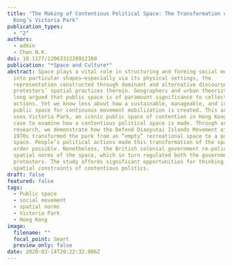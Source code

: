 ```yaml
---
title: "The Making of Contentious Political Space: The Transformation of Hong
  Kong’s Victoria Park"
publication_types:
  - "2"
authors:
  - admin
  - Chan.N.K.
doi: 10.1177/1206331220912160
publication: "*Space and Culture*"
abstract: Space plays a vital role in structuring and forming social movements
  into particular shapes—especially via its physical settings, the
  representation constructed through dominant and alternative discourses, and
  protesters’ spatial practices therein. Geographers and urban theorists have
  long argued that public space is of paramount significance to collective
  actions. Yet we know less about how a sustainable, manageable, and iconic
  public space for continuous movement mobilization is created. This article
  uses Victoria Park, an iconic public space of contention in Hong Kong, as a
  case to examine how a contentious political space is made. Through archival
  research, we demonstrate how the Defend Diaoyutai Islands Movement of the
  1970s transformed the park from an “empty” recreational space to a political
  space. People’s political actions made this transformation of the spatial
  order possible. Nonetheless, the British colonial government re-policed the
  spatial norms of the space, which in turn regulated both the government and
  protesters. The study affords significant opportunities for thinking about the
  spatial constraints of contentious politics.
draft: false
featured: false
tags:
  - Public space
  - social movement
  - spatial norms
  - Victoria Park
  - Hong Kong
image:
  filename: ""
  focal_point: Smart
  preview_only: false
date: 2020-03-14T20:22:32.006Z
---
```

